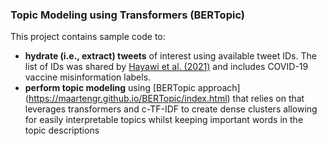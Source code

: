 ### Topic Modeling using Transformers (BERTopic)

This project contains sample code to: 
* **hydrate (i.e., extract) tweets** of interest using available tweet IDs. The list of IDs was shared by [Hayawi et al. (2021)](https://github.com/sakibsh/ANTiVax/blob/main/Labeled/ids.txt) and includes COVID-19 vaccine misinformation labels.
* **perform topic modeling** using [BERTopic approach] (https://maartengr.github.io/BERTopic/index.html) that relies on that leverages transformers and c-TF-IDF to create dense clusters allowing for easily interpretable topics whilst keeping important words in the topic descriptions
